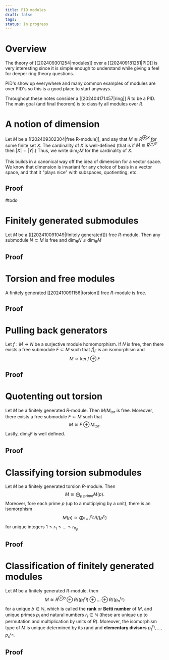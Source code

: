 ```yaml
---
title: PID modules
draft: false
tags:
status: In progress
---
```

# Overview
The theory of [[202409301254|modules]] over a [[202409181251|PID]] is very interesting since it is simple enough to understand while giving a feel for deeper ring theory questions. 

PID's show up everywhere and many common examples of modules are over PID's so this is a good place to start anyways. 

Throughout these notes consider a [[202404171457|ring]] $R$ to be a PID.
The main goal (and final theorem) is to classify all modules over $R$. 
# A notion of dimension
Let $M$ be a [[202409302304|free R-module]], and say that $M \cong R^{\oplus X}$ for some finite set $X$. 
The cardinality of $X$ is well-defined (that is if $M \cong R^{\oplus Y}$ then $|X| = |Y|$.) 
Thus, we write $\dim_R M$ for the cardinality of $X$. 

This builds in a canonical way off the idea of dimension for a vector space. 
We know that dimension is invariant for any choice of basis in a vector space, and that it "plays nice" with subspaces, quotienting, etc.
## Proof
#todo 

# Finitely generated submodules
Let $M$ be a ([[202410091049|finitely generated]]) free $R$-module. 
Then any submodule $N \subset M$ is free and $\dim_RN \leq \dim_RM$ 

## Proof

# Torsion and free modules
A finitely generated [[202410091156|torsion]] free $R$-module is free. 

## Proof

# Pulling back generators
Let $f:M \to N$ be a surjective module homomorphism. 
If $N$ is free, then there exists a free submodule $F \subset M$ such that $f\big|_F$ is an isomorphism and 
$$
M \cong \ker f \oplus F
$$

## Proof

# Quotenting out torsion
Let $M$ be a finitely generated $R$-module. 
Then $M \big/ M_{\text{tor}}$  is free. 
Moreover, there exists a free submodule $F\subset M$ such that 
$$
M \cong F \oplus M_{\text{tor}}.
$$
Lastly, $\dim_R F$ is well defined. 

## Proof

# Classifying torsion submodules
Let $M$ be a finitely generated torsion $R$-module. 
Then 
$$
M \cong \bigoplus_{p \ \text{prime}} M(p).
$$
Moreover, fore each prime $p$ (up to a multiplying by a unit), there is an isomorphism 
$$
M(p) \cong \bigoplus_{i=i}^{n_p} R \big/(p^{r_i})
$$
for unique integers $1 \leq r_1 \leq \dots \leq r_{n_p}$ 

## Proof

# Classification of finitely generated modules
Let $M$ be a finitely generated $R$-module. 
then 
$$
M \cong R^{\oplus b} \oplus R \big/(p_1^{r_1}) \oplus \dots \oplus R \big/(p_n^{r_n})
$$
for a unique $b \in \mathbb{N}$, which is called the **rank** or **Betti number** of $M$, and unique primes $p_i$ and natural numbers $r_i \in \mathbb{N}$ (these are unique up to permutation and multiplication by units of $R$).
Moreover, the isomorphism type of $M$ is unique determined by its rand and **elementary divisors** $p_1^{r_1}, \dots, p_n^{r_n}$. 

## Proof